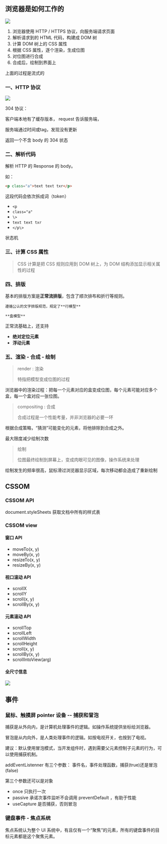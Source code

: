 ## 浏览器是如何工作的



![](http://file.wangsijie.top/share/chongxuefe/6391573a276c47a9a50ae0cbd2c5844c.jpg)

1. 浏览器使用 HTTP / HTTPS 协议，向服务端请求页面
2. 解析请求到的 HTML 代码，构建成 DOM 树
3. 计算 DOM 树上的 CSS 属性
4. 根据 CSS 属性，逐个渲染，生成位图
5. 对位图进行合成
6. 合成后，绘制到界面上



上面的过程是流式的



### 一、HTTP 协议

![](http://file.wangsijie.top/share/chongxuefe/3db5e0f362bc276b83c7564430ecb0a1.jpg)

304 协议：

客户端本地有了缓存版本， request 告诉服务端，

服务端通过时间或tag，发现没有更新

返回一个不含 body 的 304 状态



### 二、解析代码

解析 HTTP 的 Response 的 body。

如：

```html
<p class="a">text text txr</p>
```

这段代码会依次拆成词（token）

- `<p`
- `class="a"`
- `\>`
- `text text txr`
- `</p\>`



状态机



### 三、计算 CSS 属性



>  CSS 计算是把 CSS 规则应用到 DOM 树上，为 DOM 结构添加显示相关属性的过程



### 四、排版



基本的排版方案是**正常流排版**，包含了顺次排布和折行等规则。

	遵循公认的文字排版规范，规定了**行模型**
	
	**盒模型**

正常流基础上，还支持

- **绝对定位元素**
- **浮动元素**



### 五、渲染 - 合成 - 绘制

> render : 渲染
>
> 特指把模型变成位图的过程

浏览器中的渲染过程：把每一个元素对应的盒变成位图，每个元素可能对应多个盒，每一个盒对应一张位图。



> compositing : 合成
>
> 合成过程是一个性能考量，并非浏览器的必要一环

根据合成策略，“猜测”可能变化的元素，将他排除到合成之外。

最大限度减少绘制次数



> 绘制
>
> 位图最终绘制到屏幕上，变成肉眼可见的图像，操作系统来处理

绘制发生的频率很高，鼠标滑过浏览器显示区域，每次移动都会造成了重新绘制



## CSSOM

### CSSOM API

document.styleSheets 获取文档中所有的样式表



### CSSOM view



#### 窗口 API

- moveTo(x,  y)
- moveBy(x, y)
- resizeTo(x, y)
- resizeBy(x, y)



#### 视口滚动 API

- scrollX
- scrollY
- scroll(x, y)
- scrollBy(x, y)



#### 元素滚动 API

- scrollTop
- scrollLeft
- scrollWidth
- scrollHeight
- scroll(x, y)
- scrollBy(x, y)
- scrollIntoView(arg)



#### 全尺寸信息

![](http://file.wangsijie.top/share/chongxuefe/b6c7281d86eb7214edf17069f95ae610.png)

## 事件

### 鼠标、触摸屏 pointer 设备 -- 捕获和冒泡

捕获是从外向内，是计算机处理事件的逻辑。如操作系统提供坐标给浏览器。

冒泡是从内向外，是人类处理事件的逻辑。如按电视开关，也按到了电视。



建议：默认使用冒泡模式，当开发组件时，遇到需要父元素控制子元素的行为，可以使用捕获机制。



addEventListenner 有三个参数： 事件名，事件处理函数，捕获(true)还是冒泡(false)

第三个参数还可以是对象

- once 只执行一次
- passive 承诺次事件监听不会调用 preventDefault ，有助于性能
- useCapture 是否捕获，否则冒泡



### 键盘事件 - 焦点系统

焦点系统认为整个 UI 系统中，有且仅有一个“聚焦”的元素，所有的键盘事件的目标元素都是这个聚焦元素。
